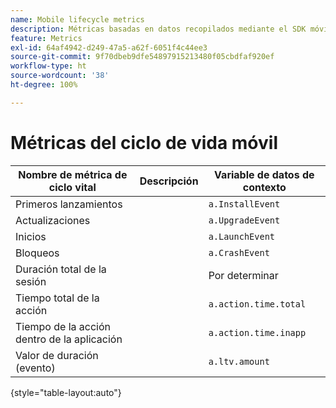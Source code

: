 ```yaml
---
name: Mobile lifecycle metrics
description: Métricas basadas en datos recopilados mediante el SDK móvil.
feature: Metrics
exl-id: 64af4942-d249-47a5-a62f-6051f4c44ee3
source-git-commit: 9f70dbeb9dfe54897915213480f05cbdfaf920ef
workflow-type: ht
source-wordcount: '38'
ht-degree: 100%

---
```


# Métricas del ciclo de vida móvil

| Nombre de métrica de ciclo vital | Descripción | Variable de datos de contexto |
| --- | --- | --- |
| Primeros lanzamientos | | `a.InstallEvent` |
| Actualizaciones | | `a.UpgradeEvent` |
| Inicios | | `a.LaunchEvent` |
| Bloqueos | | `a.CrashEvent` |
| Duración total de la sesión | | Por determinar |
| Tiempo total de la acción | | `a.action.time.total` |
| Tiempo de la acción dentro de la aplicación | | `a.action.time.inapp` |
| Valor de duración (evento) | | `a.ltv.amount` |

{style="table-layout:auto"}
